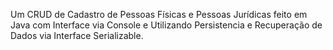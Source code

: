 Um CRUD de Cadastro de Pessoas Físicas e Pessoas Jurídicas feito em Java com Interface via Console e Utilizando Persistencia e Recuperação de Dados via Interface Serializable.
